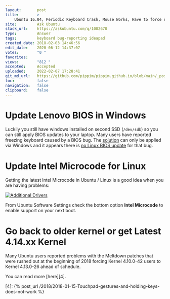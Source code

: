 ```yaml
---
layout:       post
title:        >
    Ubuntu 16.04, Periodic Keyboard Crash, Mouse Works, Have to force reboot
site:         Ask Ubuntu
stack_url:    https://askubuntu.com/q/1002670
type:         Answer
tags:         keyboard bug-reporting ideapad
created_date: 2018-02-03 14:46:56
edit_date:    2020-06-12 14:37:07
votes:        "0 "
favorites:    
views:        "812 "
accepted:     Accepted
uploaded:     2022-02-07 17:28:41
git_md_url:   https://github.com/pippim/pippim.github.io/blob/main/_posts/2018/2018-02-03-Ubuntu-16.04_-Periodic-Keyboard-Crash_-Mouse-Works_-Have-to-force-reboot.md
toc:          false
navigation:   false
clipboard:    false
---
```


# Update Lenovo BIOS in Windows

Luckily you still have windows installed on second SSD (`/dev/sdb`) so you can still apply BIOS updates to your laptop. Many users have reported freezing keyboard caused by a BIOS bug. The [solution][1] can only be applied via Windows and it appears there is [no Linux BIOS update][2] for that bug.

# Update Intel Microcode for Linux

Getting the latest Intel Microcode in Ubuntu / Linux is a good idea when you are having problems:

[![Additional Drivers][3]][3]

From Ubuntu Software Settings check the bottom option **Intel Microcode** to enable support on your next boot.

# Go back to older kernel or get Latest 4.14.xx Kernel

Many Ubuntu users reported problems with the Meltdown patches that were rushed out at the beginning of 2018 forcing Kernel 4.10.0-42 users to Kernel 4.13.0-26 ahead of schedule.

You can read more [here][4].


  [1]: https://forums.lenovo.com/t5/Gaming-Laptops/Lenovo-Y700-keyboard-issue/m-p/3461921#M3754
  [2]: https://forums.lenovo.com/t5/Gaming-Laptops/My-IdeaPad-Y700-keyboard-often-goes-unresponsive-Linux-Ubuntu/m-p/3525578
  [3]: https://i.stack.imgur.com/f45Vx.png
  [4]: {% post_url /2018/2018-01-15-Touchpad-gestures-and-holding-keys-does-not-work %}
